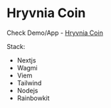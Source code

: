 # Hryvnia Coin 
Check Demo/App - [Hryvnia Coin](https://hryvniacoin.vercel.app)

Stack:
- Nextjs
- Wagmi
- Viem
- Tailwind
- Nodejs
- Rainbowkit


